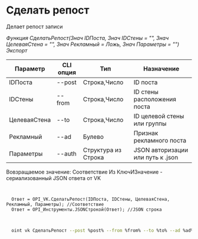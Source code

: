 ﻿---
sidebar_position: 2
---

# Сделать репост
 Делает репост записи


*Функция СделатьРепост(Знач IDПоста, Знач IDСтены = "", Знач ЦелеваяСтена = "", Знач Рекламный = Ложь, Знач Параметры = "") Экспорт*

  | Параметр | CLI опция | Тип | Назначение |
  |-|-|-|-|
  | IDПоста | --post | Строка,Число | ID поста |
  | IDСтены | --from | Строка,Число | ID стены расположения поста |
  | ЦелеваяСтена | --to | Строка,Число | ID целевой стены или группы |
  | Рекламный | --ad | Булево | Признак рекламного поста |
  | Параметры | --auth | Структура из Строка | JSON авторизации или путь к .json |

  
  Вовзращаемое значение:   Соответствие Из КлючИЗначение - сериализованный JSON ответа от VK

```bsl title="Пример кода"
	

  Ответ = OPI_VK.СделатьРепост(IDПоста, IDСтены, ЦелеваяСтена, Рекламный, Параметры); //Соответствие
  Ответ = OPI_Инструменты.JSONСтрокой(Ответ); //JSON строка
	
```

```sh title="Пример команд CLI"
    
  oint vk СделатьРепост --post %post% --from %from% --to %to% --ad %ad% --auth %auth%

```


```json title="Результат"



```
